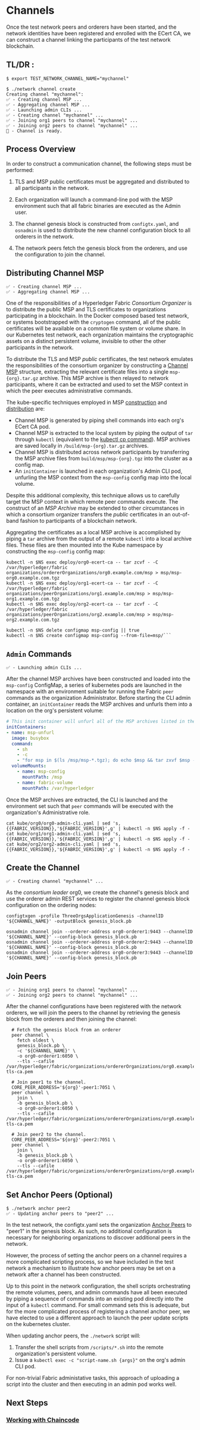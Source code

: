 # Channels 

Once the test network peers and orderers have been started, and the network identities have been registered 
and enrolled with the ECert CA, we can construct a channel linking the participants of the test network 
blockchain. 

## TL/DR : 

```shell
$ export TEST_NETWORK_CHANNEL_NAME="mychannel" 

$ ./network channel create 
Creating channel "mychannel":
✅ - Creating channel MSP ...
✅ - Aggregating channel MSP ...
✅ - Launching admin CLIs ...
✅ - Creating channel "mychannel" ...
✅ - Joining org1 peers to channel "mychannel" ...
✅ - Joining org2 peers to channel "mychannel" ...
🏁 - Channel is ready.
```

## Process Overview 

In order to construct a communication channel, the following steps must be performed: 

1. TLS and MSP public certificates must be aggregated and distributed to all participants in the network.   
   
2. Each organization will launch a command-line pod with the MSP environment such that all fabric binaries are 
   executed as the Admin user. 
   
3. The channel genesis block is constructed from `configtx.yaml`, and `osnadmin` is used to distribute the new 
   channel configuration block to all orderers in the network.
   
4. The network peers fetch the genesis block from the orderers, and use the configuration to join the channel.


## Distributing Channel MSP 
```shell
✅ - Creating channel MSP ...
✅ - Aggregating channel MSP ...
```

One of the responsibilities of a Hyperledger Fabric _Consortium Organizer_ is to distribute the public MSP and 
TLS certificates to organizations participating in a blockchain.  In the Docker composed based test network, or 
systems bootstrapped with the `cryptogen` command, all of the public certificates will be available on a common 
file system or volume share.  In our Kubernetes test network, each organization maintains the cryptographic 
assets on a distinct persistent volume, invisible to other the other participants in the network.

To distribute the TLS and MSP _public_ certificates, the test network emulates the responsibilities of the 
consortium organizer by constructing a [Channel MSP](https://hyperledger-fabric.readthedocs.io/en/latest/membership/membership.html#channel-msps) 
structure, extracting the relevant certificate files into a single `msp-{org}.tar.gz` archive.  This MSP 
archive is then relayed to network participants, where it can be extracted and used to set the MSP context 
in which the peer executes administrative commands.

The kube-specific techniques employed in MSP [construction](link) and [distribution](link) are: 

- Channel MSP is generated by piping shell commands into each org's ECert CA pod.
- Channel MSP is extracted to the local system by piping the output of `tar` through `kubectl` (equivalent 
  to the [kubectl cp command](https://kubernetes.io/docs/reference/generated/kubectl/kubectl-commands#cp)).
  MSP archives are saved locally in `/build/msp-{org}.tar.gz` archives. 
- Channel MSP is distributed across network participants by transferring the MSP archive files from 
  `build/msp/msp-{org}.tgz` into the cluster as a config map. 
- An `initContainer` is launched in each organization's Admin CLI pod, unfurling the MSP context from the 
  `msp-config` config map into the local volume.

Despite this additional complexity, this technique allows us to carefully target the MSP context in which 
remote peer commands execute.  The construct of an _MSP Archive_ may be extended to other circumstances 
in which a consortium organizer transfers the _public_ certificates in an out-of-band fashion to 
participants of a blockchain network.

Aggregating the certificates as a local MSP archive is accomplished by piping a `tar` archive from the output 
of a remote `kubectl` into a local archive files.  These files are then mounted into the Kube namespace by 
constructing the `msp-config` config map: 

```shell
kubectl -n $NS exec deploy/org0-ecert-ca -- tar zcvf - -C /var/hyperledger/fabric organizations/ordererOrganizations/org0.example.com/msp > msp/msp-org0.example.com.tgz
kubectl -n $NS exec deploy/org1-ecert-ca -- tar zcvf - -C /var/hyperledger/fabric organizations/peerOrganizations/org1.example.com/msp > msp/msp-org1.example.com.tgz
kubectl -n $NS exec deploy/org2-ecert-ca -- tar zcvf - -C /var/hyperledger/fabric organizations/peerOrganizations/org2.example.com/msp > msp/msp-org2.example.com.tgz

kubectl -n $NS delete configmap msp-config || true
kubectl -n $NS create configmap msp-config --from-file=msp/```
```


## `Admin` Commands
```shell
✅ - Launching admin CLIs ...
```

After the channel MSP archives have been constructed and loaded into the `msp-config` ConfigMap, a series 
of kubernetes pods are launched in the namespace with an environment suitable for running the Fabric 
`peer` commands as the organization Administrator.   Before starting the CLI admin container, an `initContainer` 
reads the MSP archives and unfurls them into a location on the org's persistent volume: 

```yaml
# This init container will unfurl all of the MSP archives listed in the msp-config config map.
initContainers:
- name: msp-unfurl
  image: busybox
  command:
    - sh
    - -c
    - "for msp in $(ls /msp/msp-*.tgz); do echo $msp && tar zxvf $msp -C /var/hyperledger/fabric; done"
  volumeMounts:
    - name: msp-config
      mountPath: /msp
    - name: fabric-volume
      mountPath: /var/hyperledger
```

Once the MSP archives are extracted, the CLI is launched and the environment set such that `peer` commands
will be executed with the organization's Administrative role. 

```shell
cat kube/org0/org0-admin-cli.yaml | sed 's,{{FABRIC_VERSION}},'${FABRIC_VERSION}',g' | kubectl -n $NS apply -f -
cat kube/org1/org1-admin-cli.yaml | sed 's,{{FABRIC_VERSION}},'${FABRIC_VERSION}',g' | kubectl -n $NS apply -f -
cat kube/org2/org2-admin-cli.yaml | sed 's,{{FABRIC_VERSION}},'${FABRIC_VERSION}',g' | kubectl -n $NS apply -f -
```

## Create the Channel 
```shell
✅ - Creating channel "mychannel" ...
```

As the _consortium leader_ org0, we create the channel's genesis block and use the orderer admin REST 
services to register the channel genesis block configuration on the ordering nodes: 

```shell
configtxgen -profile ThreeOrgsApplicationGenesis -channelID '${CHANNEL_NAME}' -outputBlock genesis_block.pb

osnadmin channel join --orderer-address org0-orderer1:9443 --channelID '${CHANNEL_NAME}' --config-block genesis_block.pb
osnadmin channel join --orderer-address org0-orderer2:9443 --channelID '${CHANNEL_NAME}' --config-block genesis_block.pb
osnadmin channel join --orderer-address org0-orderer3:9443 --channelID '${CHANNEL_NAME}' --config-block genesis_block.pb
```


## Join Peers

```shell
✅ - Joining org1 peers to channel "mychannel" ...
✅ - Joining org2 peers to channel "mychannel" ...
```

After the channel configurations have been registered with the network orderers, we will join the peers to the channel 
by retrieving the genesis block from the orderers and then joining the channel:

```shell
  # Fetch the genesis block from an orderer
  peer channel \
    fetch oldest \
    genesis_block.pb \
    -c '${CHANNEL_NAME}' \
    -o org0-orderer1:6050 \
    --tls --cafile /var/hyperledger/fabric/organizations/ordererOrganizations/org0.example.com/msp/tlscacerts/org0-tls-ca.pem

  # Join peer1 to the channel.
  CORE_PEER_ADDRESS='${org}'-peer1:7051 \
  peer channel \
    join \
    -b genesis_block.pb \
    -o org0-orderer1:6050 \
    --tls --cafile /var/hyperledger/fabric/organizations/ordererOrganizations/org0.example.com/msp/tlscacerts/org0-tls-ca.pem

  # Join peer2 to the channel.
  CORE_PEER_ADDRESS='${org}'-peer2:7051 \
  peer channel \
    join \
    -b genesis_block.pb \
    -o org0-orderer1:6050 \
    --tls --cafile /var/hyperledger/fabric/organizations/ordererOrganizations/org0.example.com/msp/tlscacerts/org0-tls-ca.pem
```


## Set Anchor Peers (Optional)
```shell
$ ./network anchor peer2 
✅ - Updating anchor peers to "peer2" ... 
```

In the test network, the configtx.yaml sets the organization [Anchor Peers](https://hyperledger-fabric.readthedocs.io/en/latest/glossary.html?highlight=anchor#anchor-peer)
to "peer1" in the genesis block.  As such, no additional configuration is necessary for neighboring 
organizations to discover additional peers in the network.

However, the process of setting the anchor peers on a channel requires a more complicated scripting process, so we 
have included in the test network a mechanism to illustrate how anchor peers may be set on a network after a 
channel has been constructed.

Up to this point in the network configuration, the shell scripts orchestrating the remote volumes, peers, and 
admin commands have all been executed by piping a sequence of commands into an existing pod directly 
into the input of a `kubectl` command.  For small command sets this is adequate, but for the more complicated 
process of registering a channel anchor peer, we have elected to use a different approach to launch the peer 
update scripts on the kubernetes cluster.

When updating anchor peers, the `./network` script will: 

1.  Transfer the shell scripts from `/scripts/*.sh` into the remote organization's persistent volume.
2.  Issue a `kubectl exec -c "script-name.sh {args}"` on the org's admin CLI pod.

For non-trivial Fabric administative tasks, this approach of uploading a script into the cluster and then 
executing in an admin pod works well. 


## Next Steps 

### [Working with Chaincode](CHAINCODE.md)